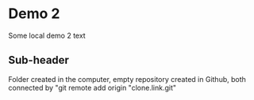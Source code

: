 # Demo 2

Some local demo 2 text

## Sub-header

Folder created in the computer, empty repository created in Github, both connected by "git remote add origin "clone.link.git"
